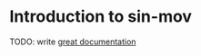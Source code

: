 # Introduction to sin-mov

TODO: write [great documentation](http://jacobian.org/writing/what-to-write/)
